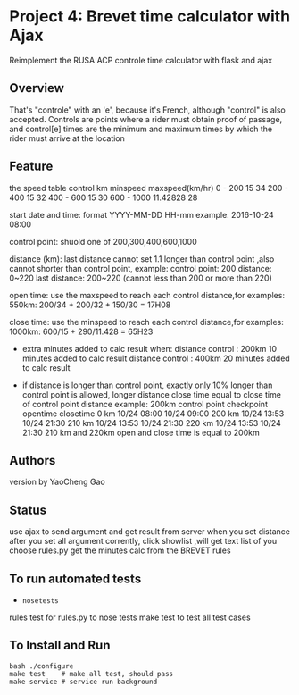 # Project 4:  Brevet time calculator with Ajax

Reimplement the RUSA ACP controle time calculator with flask and ajax

## Overview
That's "controle" with an 'e', because it's French, although "control" is also accepted. Controls are points where
a rider must obtain proof of passage, and control[e] times are the minimum and maximum times by which the rider must
arrive at the location

## Feature

the speed table 
control km minspeed maxspeed(km/hr)
0 - 200    15       34
200 - 400  15       32
400 - 600  15       30
600 - 1000 11.42828 28

start date and time:
    format YYYY-MM-DD HH-mm
    example: 2016-10-24 08:00

control point:
    shuold one of 200,300,400,600,1000

distance (km):
   last distance cannot set 1.1 longer than control point ,also cannot shorter than control point,
   example:
    control point:  200
         distance:  0~220
    last distance:  200~220 (cannot less than 200 or more than 220)

open time:
  use the maxspeed to reach each control distance,for examples:
  550km:
     200/34 + 200/32 + 150/30 = 17H08

close time:
  use the minspeed to reach each control distance,for examples:
  1000km:
     600/15 + 290/11.428 = 65H23


   *  extra minutes added to calc result when:
      distance control : 200km 10 minutes added to calc result
      distance control : 400km 20 minutes added to calc result

*  if distance is longer than control point, exactly only 10% longer than control point is allowed,
  longer distance close time equal to close time of control point distance
  example:
    200km  control point
checkpoint    opentime     closetime
      0 km 10/24 08:00   10/24 09:00
    200 km 10/24 13:53   10/24 21:30
    210 km 10/24 13:53   10/24 21:30
    220 km 10/24 13:53   10/24 21:30
    210 km and 220km open and close time is equal to 200km

## Authors 

version by  YaoCheng Gao

## Status
use ajax to send argument and get result from server when you set distance
after you set all argument corrently, click showlist ,will get text list of you choose
rules.py get the minutes calc from the BREVET rules 


## To run automated tests 
* `nosetests`

rules test for rules.py to nose tests
    make test
to test all test cases

## To Install and Run
    bash ./configure
    make test    # make all test, should pass 
    make service # service run background



